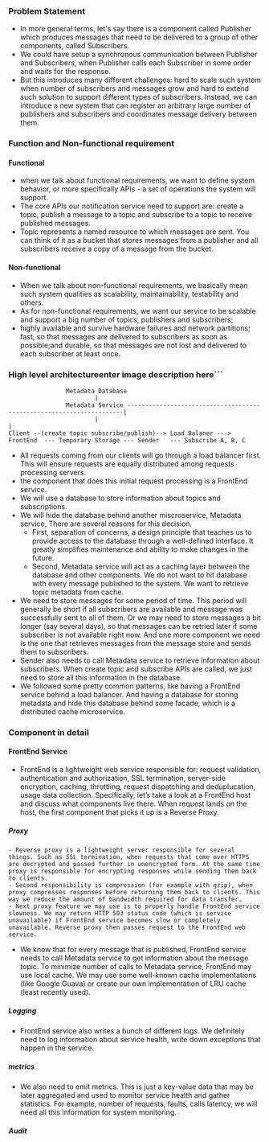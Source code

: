 ###  Problem Statement
- In more general terms, let's say there is a component called Publisher which produces messages that need to be delivered to a group of other components, called Subscribers.
- We could have setup a synchronous communication between Publisher and Subscribers, when Publisher calls each Subscriber in some order and waits for the response.
- But this introduces many different challenges: hard to scale such system when number of subscribers and messages grow and hard to extend such solution to support different types of subscribers. Instead, we can introduce a new system that can register an arbitrary large number of publishers and subscribers and coordinates message delivery between them.
### Function and Non-functional requirement
#### Functional
- when we talk about functional requirements, we want to define system behavior, or more specifically APIs - a set of operations the system will support.
- The core APIs our notification service need to support are: create a topic, publish a
message to a topic and subscribe to a topic to receive published messages. 
- Topic represents a named resource to which messages are sent. You can think of it as a bucket that stores messages from a publisher and all subscribers receive a copy of a message from the bucket.
#### Non-functional
- When we talk about non-functional requirements, we basically mean such system qualities as scalability, maintainability, testability and others.
- As for non-functional requirements, we want our service to be scalable and support a big number of topics, publishers and subscribers; 
- highly available and survive hardware failures and network partitions; fast, so that messages are delivered to subscribers as soon as possible;and durable, so that messages are not lost and delivered to each subscriber at least once.
### High level architectureenter image description here```
```
				Metadata Database
						|
				Metadata Service ---------------------------------------------------------------------|	
						|																			  |
Client --(create topic subscribe/publish)--> Load Balaner ---> FrontEnd  --- Temporary Storage --- Sender 	--- Subscribe A, B, C
```
- All requests coming from our clients will go through a load balancer first. This will ensure requests are equally distributed among requests processing servers.
- the component that does this initial request processing is a FrontEnd service.
- We will use a database to store information about topics and subscriptions.
- We will hide the database behind another miscroservice, Metadata service, There are several reasons for this decision.
	- First, separation of concerns, a design principle that teaches us to provide access to the database through a well-defined interface. It greatly simplifies maintenance and ability to make changes in the future.
	- Second, Metadata service will act as a caching layer between the database and other components. We do not want to hit database with every message published to the system. We want to retrieve topic metadata from cache.
- We need to store messages for some period of time. This period will generally be short if all subscribers are available and message was successfully sent to all of them. Or we may need to store messages a bit longer (say several days), so that messages can be retried later if some subscriber is not available right now. And one more component we need is the one that retrieves messages from the message store and sends them to subscribers.
- Sender also needs to call Metadata service to retrieve information about subscribers. When create topic and subscribe APIs are called, we just need to store all this information in the database.
- We followed some pretty common patterns, like having a FrontEnd service behind a load balancer. And having a database for storing metadata and hide this database behind some facade, which is a distributed cache microservice.
### Component in detail
#### FrontEnd Service
- FrontEnd is a lightweight web service responsible for: request validation, authentication and authorization, SSL termination, server-side encryption, caching, throttling, request dispatching and deduplucation, usage data collection. Specifically, let’s take a look at a FrontEnd host and discuss what components live there. When request lands on the host, the first component that picks it up is a Reverse Proxy. 
##### Proxy
	- Reverse proxy is a lightweight server responsible for several things. Such as SSL termination, when requests that come over HTTPS are decrypted and passed further in unencrypted form. At the same time proxy is responsible for encrypting responses while sending them back to clients. 
	- Second responsibility is compression (for example with gzip), when proxy compresses responses before returning them back to clients. This way we reduce the amount of bandwidth required for data transfer.
	- Next proxy feature we may use is to properly handle FrontEnd service slowness. We may return HTTP 503 status code (which is service unavailable) if FrontEnd service becomes slow or completely unavailable. Reverse proxy then passes request to the FrontEnd web service.
- We know that for every message that is published, FrontEnd service needs to call Metadata service to get information about the message topic. To minimize number of calls to Metadata service, FrontEnd may use local cache. We may use some well-known cache implementations (like Google Guava) or create our own implementation of LRU cache (least recently used).
##### Logging
- FrontEnd service also writes a bunch of different logs. We definitely need to log information about service health, write down exceptions that happen in the service.
##### metrics
- We also need to emit metrics. This is just a key-value data that may be later aggregated and used to monitor service health and gather statistics. For example, number of requests, faults, calls latency, we will need all this information for system monitoring.
##### Audit
<!--stackedit_data:
eyJoaXN0b3J5IjpbLTE3MzE4ODk5NDMsLTExMzMwNjYwOTQsOD
g2NDcxMjY3LDE2NDI5MzY3NzIsLTUzMDM1NjU5M119
-->